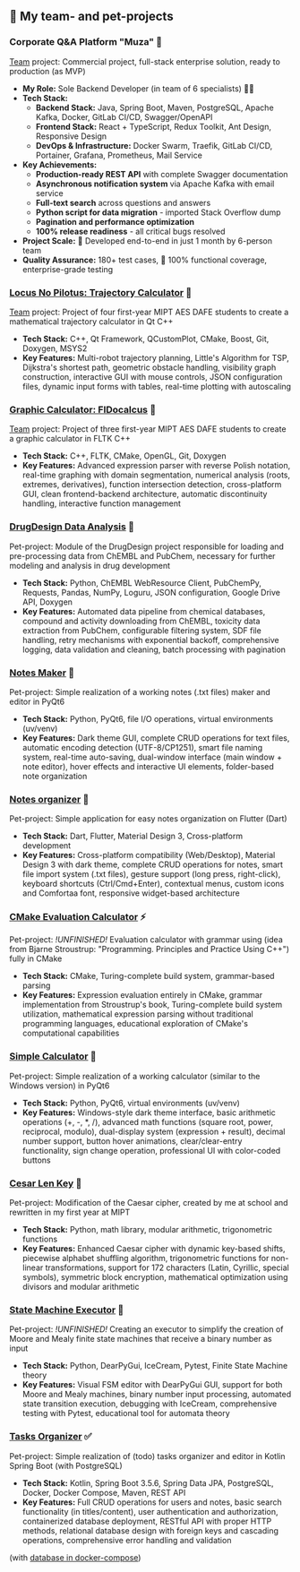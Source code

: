 ## 🚀 My team- and pet-projects

### Corporate Q&A Platform "Muza" 🏢

[Team](https://github.com/Team5-Muza) project: Commercial project, full-stack enterprise solution, ready to production (as MVP)

- **My Role:** Sole Backend Developer (in team of 6 specialists) 👨‍💻
- **Tech Stack:**
  - **Backend Stack:** Java, Spring Boot, Maven, PostgreSQL, Apache Kafka, Docker, GitLab CI/CD, Swagger/OpenAPI
  - **Frontend Stack:** React + TypeScript, Redux Toolkit, Ant Design, Responsive Design
  - **DevOps & Infrastructure:** Docker Swarm, Traefik, GitLab CI/CD, Portainer, Grafana, Prometheus, Mail Service
- **Key Achievements:**
  - **Production-ready REST API** with complete Swagger documentation
  - **Asynchronous notification system** via Apache Kafka with email service
  - **Full-text search** across questions and answers
  - **Python script for data migration** - imported Stack Overflow dump
  - **Pagination and performance optimization**
  - **100% release readiness** - all critical bugs resolved
- **Project Scale:** 🚀 Developed end-to-end in just 1 month by 6-person team
- **Quality Assurance:** 180+ test cases, 💯 100% functional coverage, enterprise-grade testing

### [Locus No Pilotus: Trajectory Calculator](https://github.com/BPLA-Team/locus_no_pilotus) 📐

[Team](https://github.com/BPLA-Team) project: Project of four first-year MIPT AES DAFE students to create a mathematical trajectory calculator in Qt C++

- **Tech Stack:** C++, Qt Framework, QCustomPlot, CMake, Boost, Git, Doxygen, MSYS2
- **Key Features:** Multi-robot trajectory planning, Little's Algorithm for TSP, Dijkstra's shortest path, geometric obstacle handling, visibility graph construction, interactive GUI with mouse controls, JSON configuration files, dynamic input forms with tables, real-time plotting with autoscaling

### [Graphic Calculator: FIDocalcus](https://github.com/BPLA-Team/graphic_calculator) 🧮

[Team](https://github.com/BPLA-Team) project: Project of three first-year MIPT AES DAFE students to create a graphic calculator in FLTK C++

- **Tech Stack:** C++, FLTK, CMake, OpenGL, Git, Doxygen
- **Key Features:** Advanced expression parser with reverse Polish notation, real-time graphing with domain segmentation, numerical analysis (roots, extremes, derivatives), function intersection detection, cross-platform GUI, clean frontend-backend architecture, automatic discontinuity handling, interactive function management

### [DrugDesign Data Analysis](https://github.com/UmbrellaLeaf5/DrugDesign_data_analysis) 🧪

Pet-project: Module of the DrugDesign project responsible for loading and pre-processing data from ChEMBL and PubChem, necessary for further modeling and analysis in drug development

- **Tech Stack:** Python, ChEMBL WebResource Client, PubChemPy, Requests, Pandas, NumPy, Loguru, JSON configuration, Google Drive API, Doxygen
- **Key Features:** Automated data pipeline from chemical databases, compound and activity downloading from ChEMBL, toxicity data extraction from PubChem, configurable filtering system, SDF file handling, retry mechanisms with exponential backoff, comprehensive logging, data validation and cleaning, batch processing with pagination

### [Notes Maker](https://github.com/UmbrellaLeaf5/notes_maker) 📝

Pet-project: Simple realization of a working notes (.txt files) maker and editor in PyQt6

- **Tech Stack:** Python, PyQt6, file I/O operations, virtual environments (uv/venv)
- **Key Features:** Dark theme GUI, complete CRUD operations for text files, automatic encoding detection (UTF-8/CP1251), smart file naming system, real-time auto-saving, dual-window interface (main window + note editor), hover effects and interactive UI elements, folder-based note organization

### [Notes organizer](https://github.com/UmbrellaLeaf5/notes_organizer) 📱

Pet-project: Simple application for easy notes organization on Flutter (Dart)

- **Tech Stack:** Dart, Flutter, Material Design 3, Cross-platform development
- **Key Features:** Cross-platform compatibility (Web/Desktop), Material Design 3 with dark theme, complete CRUD operations for notes, smart file import system (.txt files), gesture support (long press, right-click), keyboard shortcuts (Ctrl/Cmd+Enter), contextual menus, custom icons and Comfortaa font, responsive widget-based architecture

### [CMake Evaluation Calculator](https://github.com/UmbrellaLeaf5/cmake_eval_calculator) ⚡

Pet-project: _!UNFINISHED!_ Evaluation calculator with grammar using (idea from Bjarne Stroustrup: "Programming. Principles and Practice Using C++") fully in CMake

- **Tech Stack:** CMake, Turing-complete build system, grammar-based parsing
- **Key Features:** Expression evaluation entirely in CMake, grammar implementation from Stroustrup's book, Turing-complete build system utilization, mathematical expression parsing without traditional programming languages, educational exploration of CMake's computational capabilities

### [Simple Calculator](https://github.com/UmbrellaLeaf5/simple_calculator) 🧮

Pet-project: Simple realization of a working calculator (similar to the Windows version) in PyQt6

- **Tech Stack:** Python, PyQt6, virtual environments (uv/venv)
- **Key Features:** Windows-style dark theme interface, basic arithmetic operations (+, -, \*, /), advanced math functions (square root, power, reciprocal, modulo), dual-display system (expression + result), decimal number support, button hover animations, clear/clear-entry functionality, sign change operation, professional UI with color-coded buttons

### [Cesar Len Key](https://github.com/UmbrellaLeaf5/cesar_len_key) 🔐

Pet-project: Modification of the Caesar cipher, created by me at school and rewritten in my first year at MIPT

- **Tech Stack:** Python, math library, modular arithmetic, trigonometric functions
- **Key Features:** Enhanced Caesar cipher with dynamic key-based shifts, piecewise alphabet shuffling algorithm, trigonometric functions for non-linear transformations, support for 172 characters (Latin, Cyrillic, special symbols), symmetric block encryption, mathematical optimization using divisors and modular arithmetic

### [State Machine Executor](https://github.com/UmbrellaLeaf5/state_machines_executor) 🤖

Pet-project: _!UNFINISHED!_ Creating an executor to simplify the creation of Moore and Mealy finite state machines that receive a binary number as input

- **Tech Stack:** Python, DearPyGui, IceCream, Pytest, Finite State Machine theory
- **Key Features:** Visual FSM editor with DearPyGui GUI, support for both Moore and Mealy machines, binary number input processing, automated state transition execution, debugging with IceCream, comprehensive testing with Pytest, educational tool for automata theory

### [Tasks Organizer](https://github.com/UmbrellaLeaf5/tasks_organizer) ✅

Pet-project: Simple realization of (todo) tasks organizer and editor in Kotlin Spring Boot (with PostgreSQL)

- **Tech Stack:** Kotlin, Spring Boot 3.5.6, Spring Data JPA, PostgreSQL, Docker, Docker Compose, Maven, REST API
- **Key Features:** Full CRUD operations for users and notes, basic search functionality (in titles/content), user authentication and authorization, containerized database deployment, RESTful API with proper HTTP methods, relational database design with foreign keys and cascading operations, comprehensive error handling and validation

(with [database in docker-compose](https://github.com/UmbrellaLeaf5/tasks_organizer_postgresql_docker_compose))
